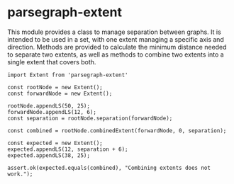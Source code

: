 # parsegraph-extent

This module provides a class to manage separation between graphs. It is intended
to be used in a set, with one extent managing a specific axis and direction. Methods
are provided to calculate the minimum distance needed to separate two extents, as well
as methods to combine two extents into a single extent that covers both.

    import Extent from 'parsegraph-extent'

    const rootNode = new Extent();
    const forwardNode = new Extent();

    rootNode.appendLS(50, 25);
    forwardNode.appendLS(12, 6);
    const separation = rootNode.separation(forwardNode);

    const combined = rootNode.combinedExtent(forwardNode, 0, separation);

    const expected = new Extent();
    expected.appendLS(12, separation + 6);
    expected.appendLS(38, 25);

    assert.ok(expected.equals(combined), "Combining extents does not work.");

